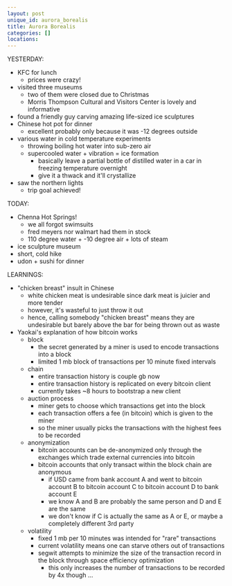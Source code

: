 ```yaml
---
layout: post
unique_id: aurora_borealis
title: Aurora Borealis
categories: []
locations: 
---
```


YESTERDAY:
* KFC for lunch
  * prices were crazy!
* visited three museums
  * two of them were closed due to Christmas
  * Morris Thompson Cultural and Visitors Center is lovely and informative
* found a friendly guy carving amazing life-sized ice sculptures
* Chinese hot pot for dinner
  * excellent probably only because it was -12 degrees outside
* various water in cold temperature experiments
  * throwing boiling hot water into sub-zero air
  * supercooled water + vibration = ice formation
    * basically leave a partial bottle of distilled water in a car in freezing temperature overnight
    * give it a thwack and it'll crystallize
* saw the northern lights
  * trip goal achieved!

TODAY:
* Chenna Hot Springs!
  * we all forgot swimsuits
  * fred meyers nor walmart had them in stock
  * 110 degree water + -10 degree air + lots of steam
* ice sculpture museum
* short, cold hike
* udon + sushi for dinner

LEARNINGS:
* "chicken breast" insult in Chinese
  * white chicken meat is undesirable since dark meat is juicier and more tender
  * however, it's wasteful to just throw it out
  * hence, calling somebody "chicken breast" means they are undesirable but barely above the bar for being thrown out as waste
* Yaokai's explanation of how bitcoin works
  * block
    * the secret generated by a miner is used to encode transactions into a block
    * limited 1 mb block of transactions per 10 minute fixed intervals
  * chain
    * entire transaction history is couple gb now
    * entire transaction history is replicated on every bitcoin client
    * currently takes ~8 hours to bootstrap a new client
  * auction process
    * miner gets to choose which transactions get into the block
    * each transaction offers a fee (in bitcoin) which is given to the miner
    * so the miner usually picks the transactions with the highest fees to be recorded
  * anonymization
    * bitcoin accounts can be de-anonymized only through the exchanges which trade external currencies into bitcoin
    * bitcoin accounts that only transact within the block chain are anonymous
      * if USD came from bank account A and went to bitcoin account B to bitcoin account C to bitcoin account D to bank account E
      * we know A and B are probably the same person and D and E are the same
      * we don't know if C is actually the same as A or E, or maybe a completely different 3rd party
  * volatility
    * fixed 1 mb per 10 minutes was intended for "rare" transactions
    * current volatility means one can starve others out of transactions
    * segwit attempts to minimize the size of the transaction record in the block through space efficiency optimization
      * this only increases the number of transactions to be recorded by 4x though ...
